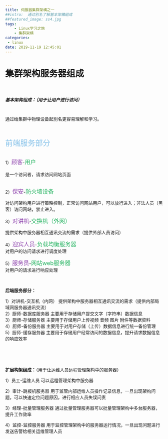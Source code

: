 ```yaml
---
title: 伺服器集群架構之一
##intro:  通过别名了解基本架構組成
##featured_image: ss4.jpg
tags: 
    - Linux学习之旅
    - 集群架構
categories: 
 - linux
date: 2019-11-19 12:45:01
---
```


# 集群架构服务器组成
<br>

##### 基本架构组成：（用于让用户进行访问）

<br>
通过给集群中物理设备起別名更容易理解和学习。<br>

<br>
<br>


<font color=#85C1E9 size=5>前端服务部分</font>

<br>
 1）<font color=#8E44AD size=4>顾客</font>-<font color=#28B463 size=4>用户</font><br>
<br>
是一个访问者，请求访问网站页面<br>
<br>

2）<font color=#8E44AD size=4>保安</font>-<font color=#28B463 size=4>防火墙设备</font><br>


对访问架构用户进行策略控制，正常访问网站用户，可以放行进入；非法人员（黑客）访问网站，禁止进入。<br>

3）<font color=#8E44AD size=4>对讲机</font>-<font color=#28B463 size=4>交换机（外网）</font><br>

 提供架构中服务器相互通讯交流的需求（提供外部人员访问）<br>

4）<font color=#8E44AD size=4>迎宾人员</font>-<font color=#28B463 size=4>负载均衡服务器</font><br>
	   对用户的访问请求进行调度处理<br>

5）<font color=#8E44AD size=4>服务员</font>-<font color=#28B463 size=4>网站web服务器</font><br>
	   对用户的请求进行响应处理<br>

<br>

**后端服务部分：**
<br>


1）对讲机-交互机（内网）
	   提供架构中服务器相互通讯交流的需求（提供内部局域网服务器通讯交流）
<br>
2）厨师-数据库服务器
	   主要用于存储用户提交文字（字符串）数据信息
<br>
3）厨师-存储服务器
	   主要用于存储用户上传视频 音频 图片 附件等数据资料
<br>
4）厨师-备份服务器
	   主要用于对用户存储（上传）数据信息进行统一备份管理
<br>
5）厨师-缓存服务器
	   主要用于存储用户经常访问的数据信息，提升请求数据信息的响应效率

<br>
<br>
<br>

**扩展构架组成：**（用于让运维人员远程管理架构中的服务器）

1）员工-运维人员
	   可以远程管理架构中服务器

2）审计-跳板机服务器
	   用于监管内部运维人员操作记录信息，一旦出现架构问题，可以快速定位问题原因，进行相应人员失误问责

3）经理-批量管理服务器
	   通过批量管理服务器可以批量管理架构中多台服务器，提升工作效率

4）监控-监控服务器
	   用于监控管理架构中的服务器运行情况，一旦出现问题进行发送告警给相关运维管理人员